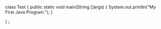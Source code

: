 class Test
{
    public static void main(String []args)
    {
        System.out.println("My First Java Program.");
    }

}
;
